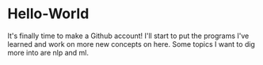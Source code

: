 # Hello-World

It's finally time to make a Github account! I'll start to put the programs I've learned and work on more new concepts on here. Some topics I want to dig more into are nlp and ml. 
